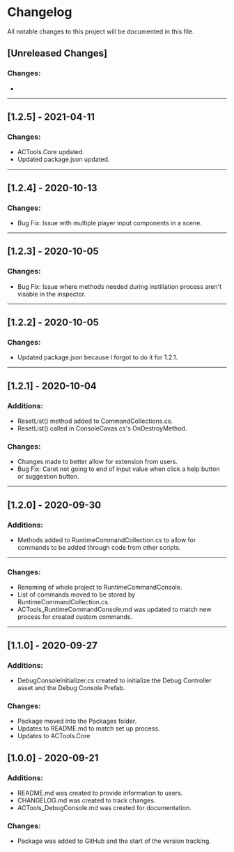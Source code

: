 # Changelog
<p> All notable changes to this project will be documented in this file. </p>

## [Unreleased Changes]
### Changes:
<ul>
	<li> </il>
</ul>
<hr/>

## [1.2.5] - 2021-04-11

### Changes:
<ul>
	<li>ACTools.Core updated.</il>
	<li>Updated package.json updated.</il>
</ul>
<hr/>

## [1.2.4] - 2020-10-13
### Changes:
<ul>
	<li>Bug Fix: Issue with multiple player input components in a scene.</il>
</ul>
<hr/>

## [1.2.3] - 2020-10-05
### Changes:
<ul>
	<li>Bug Fix: Issue where methods needed during instillation process aren't visable in the inspector.</il>
</ul>
<hr/>

## [1.2.2] - 2020-10-05
### Changes:
<ul>
	<li>Updated package.json because I forgot to do it for 1.2.1.</il>
</ul>
<hr/>

## [1.2.1] - 2020-10-04

### Additions:
<ul>
	<li>ResetList() method added to CommandCollections.cs.</il>
	<li>ResetList() called in ConsoleCavas.cs's OnDestroyMethod.</il>
</ul>

### Changes:
<ul>
	<li>Changes made to better allow for extension from users.</il>
	<li>Bug Fix: Caret not going to end of input value when click a help button or suggestion button.</il>
</ul>
<hr/>

## [1.2.0] - 2020-09-30

### Additions:
<ul>
	<li>Methods added to RuntimeCommandCollection.cs to allow for commands to be added through code from other scripts.</il>
</ul>
<hr/>

### Changes:
<ul>
	<li>Renaming of whole project to RuntimeCommandConsole.</il>
	<li>List of commands moved to be stored by RuntimeCommandCollection.cs.</il>
	<li>ACTools_RuntimeCommandConsole.md was updated to match new process for created custom commands.</il>
</ul>
<hr/>

## [1.1.0] - 2020-09-27

### Additions:
<ul>
	<li>DebugConsoleInitializer.cs created to initialize the Debug Controller asset and the Debug Console Prefab.</il>
</ul>

### Changes:
<ul>
	<li>Package moved into the Packages folder.</il>
	<li>Updates to README.md to match set up process.</il>
	<li>Updates to ACTools.Core</il>
</ul>

## [1.0.0] - 2020-09-21

### Additions:
<ul>
	<li>README.md was created to provide information to users.</il>
	<li>CHANGELOG.md was created to track changes.</il>
	<li>ACTools_DebugConsole.md was created for documentation.</il>
</ul>

### Changes:
<ul>
	<li>Package was added to GitHub and the start of the version tracking.</il>
</ul>
